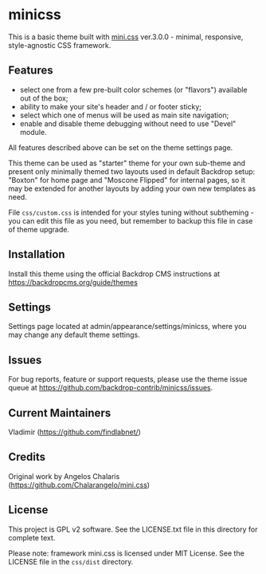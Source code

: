 minicss
=========

This is a basic theme built with [mini.css](https://minicss.org) ver.3.0.0 - minimal, 
responsive, style-agnostic CSS framework.

Features
--------

- select one from a few pre-built color schemes (or "flavors") available out of the box;
- ability to make your site's header and / or footer sticky;
- select which one of menus will be used as main site navigation;
- enable and disable theme debugging without need to use "Devel" module.

All features described above can be set on the theme settings page.

This theme can be used as "starter" theme for your own sub-theme 
and present only minimally themed two layouts used in default Backdrop setup: 
"Boxton" for home page and "Moscone Flipped" for internal pages, so it may be 
extended for another layouts by adding your own new templates as need.

File `css/custom.css` is intended for your styles tuning without subtheming - you can edit this 
file as you need, but remember to backup this file in case of theme upgrade.

Installation
------------

Install this theme using the official Backdrop CMS instructions at 
https://backdropcms.org/guide/themes

Settings
--------

Settings page located at admin/appearance/settings/minicss, where you may
change any default theme settings.

Issues
------
For bug reports, feature or support requests, please use the theme 
issue queue at https://github.com/backdrop-contrib/minicss/issues.

Current Maintainers
-------------------

Vladimir (https://github.com/findlabnet/)

Credits
-------

Original work by Angelos Chalaris (https://github.com/Chalarangelo/mini.css)

License
-------

This project is GPL v2 software. See the LICENSE.txt file in this directory for
complete text.

Please note: framework mini.css is licensed under MIT License. 
See the LICENSE file in the `css/dist` directory.
